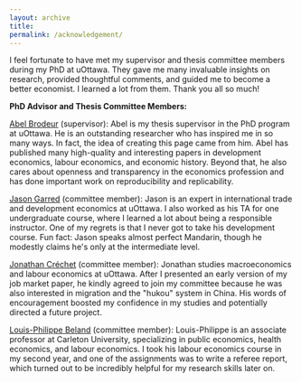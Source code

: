 ```yaml
---
layout: archive
title: 
permalink: /acknowledgement/
---
```


I feel fortunate to have met my supervisor and thesis committee members during my PhD at uOttawa. They gave me many invaluable insights on research, provided thoughtful comments, and guided me to become a better economist. I learned a lot from them. Thank you all so much! 

**PhD Advisor and Thesis Committee Members:**

[Abel Brodeur](https://sites.google.com/site/abelbrodeur/home?authuser=0) (supervisor): Abel is my thesis supervisor in the PhD program at uOttawa. He is an outstanding researcher who has inspired me in so many ways. In fact, the idea of creating this page came from him. Abel has published many high-quality and interesting papers in development economics, labour economics, and economic history. Beyond that, he also cares about openness and transparency in the economics profession and has done important work on reproducibility and replicability.

[Jason Garred](https://jasongarred.org/) (committee member): Jason is an expert in international trade and development economics at uOttawa. I also worked as his TA for one undergraduate course, where I learned a lot about being a responsible instructor.  One of my regrets is that I never got to take his development course. Fun fact: Jason speaks almost perfect Mandarin, though he modestly claims he's only at the intermediate level.

[Jonathan Créchet](https://sites.google.com/view/jonathancrechet) (committee member): Jonathan studies macroeconomics and labour economics at uOttawa. After I presented an early version of my job market paper, he kindly agreed to join my committee because he was also interested in migration and the "hukou" system in China. His words of encouragement boosted my confidence in my studies and potentially directed a future project. 

[Louis-Philippe Beland](https://www.lpbeland.com/) (committee member): Louis-Philippe is an associate professor at Carleton University, specializing in public economics, health economics, and labour economics. I took his labour economics course in my second year, and one of the assignments was to write a referee report, which turned out to be incredibly helpful for my research skills later on. 

